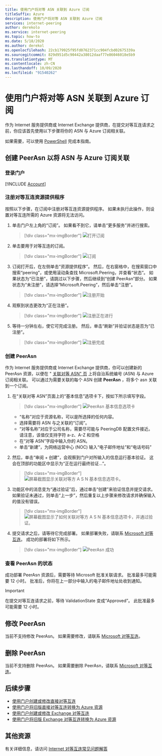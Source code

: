 ```yaml
---
title: 使用门户将对等 ASN 关联到 Azure 订阅
titleSuffix: Azure
description: 使用门户将对等 ASN 关联到 Azure 订阅
services: internet-peering
author: derekolo
ms.service: internet-peering
ms.topic: how-to
ms.date: 5/18/2020
ms.author: derekol
ms.openlocfilehash: 22cb179925f95fd0762371cc904fcbd02675339a
ms.sourcegitcommit: 829d951d5c90442a38012daaf77e86046018e5b9
ms.translationtype: MT
ms.contentlocale: zh-CN
ms.lasthandoff: 10/09/2020
ms.locfileid: "91540262"
---
```

# <a name="associate-peer-asn-to-azure-subscription-using-the-portal"></a>使用门户将对等 ASN 关联到 Azure 订阅

作为 Internet 服务提供商或 Internet Exchange 提供商，在提交对等互连请求之前，你应该首先使用以下步骤将你的 ASN 与 Azure 订阅相关联。

如果需要，可以使用 [PowerShell](howto-subscription-association-powershell.md) 完成本指南。

## <a name="create-peerasn-to-associate-your-asn-with-azure-subscription"></a>创建 PeerAsn 以将 ASN 与 Azure 订阅关联

### <a name="sign-in-to-the-portal"></a>登录门户
[!INCLUDE [Account](./includes/account-portal.md)]

### <a name="register-for-peering-resource-provider"></a>注册对等互连资源提供程序
按照以下步骤，在订阅中注册对等互连资源提供程序。 如果未执行此操作，则设置对等互连所需的 Azure 资源将无法访问。

1. 单击门户左上角的“订阅”。 如果看不到它，请单击“更多服务”并进行搜索。

    > [!div class="mx-imgBorder"]
    > ![打开订阅](./media/rp-subscriptions-open.png)

1. 单击要用于对等互连的订阅。

    > [!div class="mx-imgBorder"]
    > ![订阅](./media/rp-subscriptions-launch.png)

1. 订阅打开后，在左侧单击“资源提供程序”。 然后，在右窗格中，在搜索窗口中搜索“peering”，或使用滚动条查找 Microsoft.Peering，并查看“状态”。 如果状态为“已注册”，请跳过以下步骤，然后继续到“创建 PeerAsn”部分。 如果状态为“未注册”，请选择“Microsoft.Peering”，然后单击“注册”。

    > [!div class="mx-imgBorder"]
    > ![注册开始](./media/rp-register-start.png)

1. 观察到状态更改为“正在注册”。

    > [!div class="mx-imgBorder"]
    > ![注册正在进行](./media/rp-register-progress.png)

1. 等待一分钟左右，使它可完成注册。 然后，单击“刷新”并验证状态是否为“已注册”。

    > [!div class="mx-imgBorder"]
    > ![注册完成](./media/rp-register-completed.png)

### <a name="create-peerasn"></a>创建 PeerAsn
作为 Internet 服务提供商或 Internet Exchange 提供商，你可以创建新的 PeerAsn 资源，以便在 " [关联对等 ASN" 页](https://go.microsoft.com/fwlink/?linkid=2129592) 上将自治系统编号 (ASN) 与 Azure 订阅相关联。 可以通过为需要关联的每个 ASN 创建 **PeerAsn** ，将多个 asn 关联到一个订阅。

1. 在“关联对等 ASN”页面上的“基本信息”选项卡下，按如下所示填写字段。

    > [!div class="mx-imgBorder"]
    > ![PeerAsn 基本信息选项卡](./media/peerasn-basics-tab.png)

    * “名称”对应于资源名称，可以是所选择的任何内容。  
    * 选择需要将 ASN 与之关联的“订阅”。
    * “对等名称”对应于公司名称，需要尽可能与 PeeringDB 配置文件接近。 请注意，该值仅支持字符 a-z、A-Z 和空格
    * 在“对等 ASN”字段中输入你的 ASN。
    * 单击“新建”，为网络运营中心 (NOC) 输入“电子邮件地址”和“电话号码”
1. 然后，单击“审阅 + 创建”，会观察到门户对所输入的信息运行基本验证。 这会在顶部的功能区中显示为“正在运行最终验证...”。

    > [!div class="mx-imgBorder"]
    > ![屏幕截图显示关联对等方 A S N 基本信息选项卡。](./media/peerasn-review-tab-validation.png)

1. 功能区中的消息变为“通过验证”后，通过单击“创建”来验证信息并提交请求。 如果验证未通过，则单击“上一步”，然后重复以上步骤来修改请求并确保输入的值没有错误。

    > [!div class="mx-imgBorder"]
    > ![屏幕截图显示了如何关联对等方 A S N 基本信息选项卡，并通过验证。](./media/peerasn-review-tab.png)

1. 提交请求之后，请等待它完成部署。 如果部署失败，请联系 [Microsoft 对等互连](mailto:peering@microsoft.com)。 成功的部署将如下所示。

    > [!div class="mx-imgBorder"]
    > ![PeerAsn 成功](./media/peerasn-success.png)

### <a name="view-status-of-a-peerasn"></a>查看 PeerAsn 的状态
成功部署 PeerAsn 资源后，需要等待 Microsoft 批准关联请求。 批准最多可能需要 12 小时。 批准后，你将在上一部分中输入的电子邮件地址处收到通知。

> [!IMPORTANT]
> 在提交对等互连请求之前，等待 ValidationState 变成“Approved”。 此批准最多可能需要 12 小时。

## <a name="modify-peerasn"></a>修改 PeerAsn
当前不支持修改 PeerAsn。 如果需要修改，请联系 [Microsoft 对等互连](mailto:peering@microsoft.com)。

## <a name="delete-peerasn"></a>删除 PeerAsn
当前不支持删除 PeerAsn。 如果需要删除 PeerAsn，请联系 [Microsoft 对等互连](mailto:peering@microsoft.com)。

## <a name="next-steps"></a>后续步骤

* [使用门户创建或修改直接对等互连](howto-direct-portal.md)
* [使用门户将旧版直接对等互连转换为 Azure 资源](howto-legacy-direct-portal.md)
* [使用门户创建或修改 Exchange 对等互连](howto-exchange-portal.md)
* [使用门户将旧版 Exchange 对等互连转换为 Azure 资源](howto-legacy-exchange-portal.md)

## <a name="additional-resources"></a>其他资源

有关详细信息，请访问 [Internet 对等互连常见问题解答](faqs.md)
